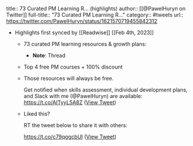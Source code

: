 title:: 73 Curated PM Learning R... (highlights)
author:: [[@PawelHuryn on Twitter]]
full-title:: "73 Curated PM Learning R..."
category:: #tweets
url:: https://twitter.com/PawelHuryn/status/1621570719455842312

- Highlights first synced by [[Readwise]] [[Feb 4th, 2023]]
	- 73 curated PM learning resources & growth plans:
		- **Note**: Thread
	- Top 4 free PM courses + 100% discount
	- Those resources will always be free.
	  
	  Get notified when skills assessment, individual development plans, and Slack with me (@PawelHuryn) are available: https://t.co/AITyyL5A8Z ([View Tweet](https://twitter.com/PawelHuryn/status/1621589349748834304))
	- Liked this?
	  
	  RT the tweet below to share it with others: 
	  
	  https://t.co/c79qggcbUI ([View Tweet](https://twitter.com/PawelHuryn/status/1621642833928011777))